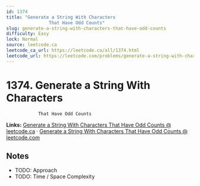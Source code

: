 ```yaml
--- 
id: 1374
title: "Generate a String With Characters
                That Have Odd Counts"
slug: generate-a-string-with-characters-that-have-odd-counts
difficulty: Easy
lock: Normal
source: leetcode.ca
leetcode_ca_url: https://leetcode.ca/all/1374.html
leetcode_url: https://leetcode.com/problems/generate-a-string-with-characters-that-have-odd-counts/
---
```


# 1374. Generate a String With Characters
                That Have Odd Counts

**Links:** [Generate a String With Characters
                That Have Odd Counts @ leetcode.ca](https://leetcode.ca/all/1374.html) · [Generate a String With Characters
                That Have Odd Counts @ leetcode.com](https://leetcode.com/problems/generate-a-string-with-characters-that-have-odd-counts/)

## Notes
- TODO: Approach
- TODO: Time / Space Complexity
